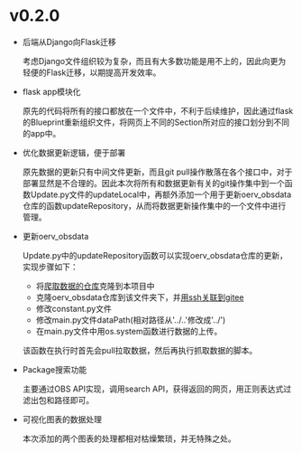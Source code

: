 # v0.2.0
- 后端从Django向Flask迁移
  
  考虑Django文件组织较为复杂，而且有大多数功能是用不上的，因此向更为轻便的Flask迁移，以期提高开发效率。
- flask app模块化

  原先的代码将所有的接口都放在一个文件中，不利于后续维护，因此通过flask的Blueprint重新组织文件，将网页上不同的Section所对应的接口划分到不同的app中。

- 优化数据更新逻辑，便于部署

  原先数据的更新只有中间文件更新，而且git pull操作散落在各个接口中，对于部署显然是不合理的。因此本次将所有和数据更新有关的git操作集中到一个函数Update.py文件的updateLocal中，再额外添加一个用于更新oerv_obsdata仓库的函数updateRepository，从而将数据更新操作集中的一个文件中进行管理。

- 更新oerv_obsdata

  Update.py中的updateRepository函数可以实现oerv_obsdata仓库的更新，实现步骤如下：
  - 将[爬取数据的仓库](https://gitee.com/phoebe-xi/oerv_script/tree/master/obs)克隆到本项目中
  - 克隆oerv_obsdata仓库到该文件夹下，并[用ssh关联到gitee](https://todebug.com/tips/)
  - 修改constant.py文件
  - 修改main.py文件dataPath(相对路径从'../..'修改成'../')
  - 在main.py文件中用os.system函数进行数据的上传。
  
  该函数在执行时首先会pull拉取数据，然后再执行抓取数据的脚本。

- Package搜索功能

  主要通过OBS API实现，调用search API，获得返回的网页，用正则表达式过滤出包和路径即可。

- 可视化图表的数据处理

  本次添加的两个图表的处理都相对枯燥繁琐，并无特殊之处。